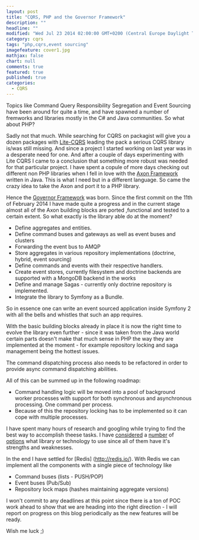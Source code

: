 ```yaml
---
layout: post
title: "CQRS, PHP and the Governor Framework"
description: ""
headline: ""
modified: "Wed Jul 23 2014 02:00:00 GMT+0200 (Central Europe Daylight Time)"
category: cqrs
tags: "php,cqrs,event sourcing"
imagefeature: cover1.jpg
mathjax: false
chart: null
comments: true
featured: true
published: true
categories: 
  - CQRS
---
```


Topics like Command Query Responsibility Segregation and Event Sourcing have been around for quite a time, and have spawned a number of fremworks and libraries mostly in the C# and Java communities. So what about PHP?

Sadly not that much. While searching for CQRS on packagist will give you a dozen packages with [Lite-CQRS](https://github.com/beberlei/litecqrs-php) leading the pack a serious CQRS library is/was still missing. And since a project I started working on last year was in a desperate need for one. And after a couple of days experimenting with Lite CQRS I came to a conclusion that something more robust was needed for that particular project. I have spent a copule of more days checking out different non PHP libraries when I fell in love with the [Axon Framework](http://www.axonframework.org/) written in Java. This is what I need but in a different language. So came the crazy idea to take the Axon and port it to a PHP library. 

Hence the [Governor Framework](https://github.com/davidkalosi/GovernorFramework) was born. Since the first commit on the 11th of February 2014 I have made quite a progress and in the current stage almost all of the Axon building blocks are ported ,functional and tested to a certain extent. So what exactly is the library able do at the moment?

- Define aggregates and entities.
- Define command buses and gateways as well as event buses and clusters
- Forwarding the event bus to AMQP 
- Store aggregates in various repository implementations (doctrine, hybrid, event sourcing)
- Define commands and events with their respective handlers.
- Create event stores, currently filesystem and doctrine backends are supported with a MongoDB backend in the works
- Define and manage Sagas - currently only doctrine repository is implemented.
- Integrate the library to Symfony as a Bundle.

So in essence one can write an event sourced application inside Symfony 2 with all the bells and whistles that such an app requires. 

With the basic building blocks already in place it is now the right time to evolve the library even further - since it was taken from the Java world certain parts doesn't make that much sense in PHP the way they are implemented at the moment - for example repository locking and saga management being the hottest issues. 

The command dispatching process also needs to be refactored in order to provide async command dispatching abilities. 

All of this can be summed up in the following roadmap:

- Command handling logic will be moved into a pool of background worker processes with support for both synchronous and asynchronous processing. One command per process.
- Because of this the repository locking has to be implemented so it can cope with multiple processes.

I have spent many hours of research and googling while trying to find the best way to accomplish theese tasks. I have [considered](http://zeromq.org/) a [number](http://reactphp.org/) of [options](https://www.rabbitmq.com/) what library or technology to use since all of them have it's strengths and weaknesses. 

In the end I have settled for [Redis] (http://redis.io/). With Redis we can implement all the components with a single piece of technology like 

- Command buses (lists - PUSH/POP)
- Event buses (Pub/Sub)
- Repository lock maps (hashes maintaining aggregate versions)

I won't commit to any deadlines at this point since there is a ton of POC work ahead to show that we are heading into the right direction - I will report on progress on this blog periodically as the new features will be ready.

Wish me luck ;)